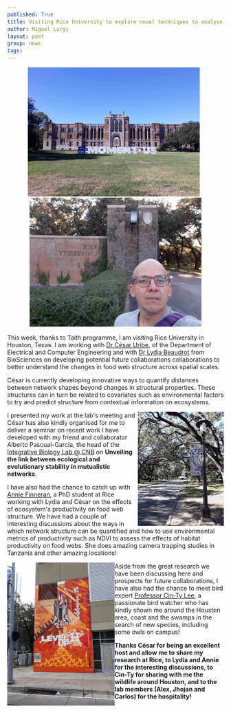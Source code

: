 ```yaml
---
published: True
title: Visiting Rice University to explore novel techniques to analyse food webs across scales
author: Miguel Lurgi
layout: post
group: news
tags: 
---
```


<p style="text-align:center;"><img src="/static/img/news/2024_Rice-2.jpg" alt="Rice" class="img-fluid" width="400"> &nbsp; <img src="/static/img/news/2024_Rice-4.jpg" alt="Rice" class="img-fluid" width="400"> </p>

This week, thanks to Taith programme, I am visiting Rice University in Houston, Texas. I am working with [Dr César Uribe](https://cauribe.rice.edu/), of the Department of Electrical and Computer Engineering and with [Dr Lydia Beaudrot](https://lydiabeaudrot.weebly.com/) from BioSciences on developing potential future collaborations collaborations to better understand the changes in food web structure across spatial scales.

César is currently developing innovative ways to quantify distances between network shapes beyond changes in structural properties. These structures can in turn be related to covariates such as environmental factors to try and predict structure from contextual information on ecosystems.

<img style="float: right;" src="/static/img/news/2024_Rice-1.jpg" alt="Rice" class="img-fluid" width="200">

I presented my work at the lab's meeting and César has also kindly organised for me to deliver a seminar on recent work I have developed with my friend and collaborator Alberto Pascual-García, the head of the [Integrative Biology Lab @ CNB](https://apascualgarcia.github.io/) on **Unveiling the link between ecological and evolutionary stability in mutualistic networks**.

I have also had the chance to catch up with [Annie Finneran](https://anniefinneran.weebly.com/), a PhD student at Rice working with Lydia and César on the effects of ecosystem's productivity on food web structure. We have had a couple of interesting discussions about the ways in which network structure can be quantified and how to use environmental metrics of productivity such as NDVI to assess the effects of habitat productivity on food webs. She does amazing camera trapping studies in Tanzania and other amazing locations!

<img style="float: left;" src="/static/img/news/2024_Rice-3.jpg" alt="Houston" class="img-fluid" width="250">

Aside from the great research we have been discussing here and prospects for future collaborations, I have also had the chance to meet bird expert [Professor Cin-Ty Lee](https://profiles.rice.edu/faculty/cin-ty-lee), a passionate bird watcher who has kindly shown me around the Houston area, coast and the swamps in the search of new species, including some owls on campus!

**Thanks César for being an excellent host and allow me to share my research at Rice, to Lydia and Annie for the interesting discussions, to Cin-Ty for sharing with me the wildlife around Houston, and to the lab members (Alex, Jhojan and Carlos) for the hospitality!** 
